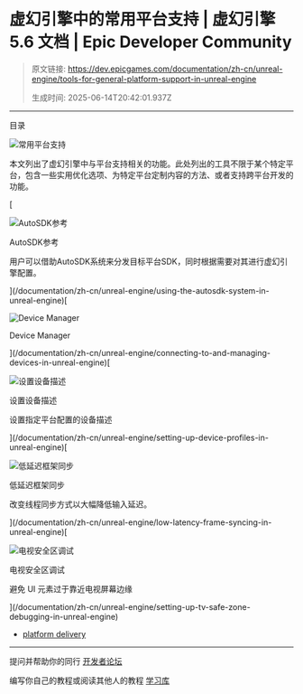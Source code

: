 # 虚幻引擎中的常用平台支持 | 虚幻引擎 5.6 文档 | Epic Developer Community

> 原文链接: https://dev.epicgames.com/documentation/zh-cn/unreal-engine/tools-for-general-platform-support-in-unreal-engine
> 
> 生成时间: 2025-06-14T20:42:01.937Z

---

目录

![常用平台支持](https://dev.epicgames.com/community/api/documentation/image/3f5e109d-77fd-4e4d-b829-1538c3260d5b?resizing_type=fill&width=1920&height=335)

本文列出了虚幻引擎中与平台支持相关的功能。此处列出的工具不限于某个特定平台，包含一些实用优化选项、为特定平台定制内容的方法、或者支持跨平台开发的功能。

[

![AutoSDK参考](https://d1iv7db44yhgxn.cloudfront.net/documentation/images/ba74ae94-888e-4702-b727-3e992f8cdfcf/placeholder_topic.png)

AutoSDK参考

用户可以借助AutoSDK系统来分发目标平台SDK，同时根据需要对其进行虚幻引擎配置。





](/documentation/zh-cn/unreal-engine/using-the-autosdk-system-in-unreal-engine)[

![Device Manager](https://d1iv7db44yhgxn.cloudfront.net/documentation/images/ef9c8a5d-dad4-4d32-a409-8a276c716b02/placeholder_topic.png)

Device Manager





](/documentation/zh-cn/unreal-engine/connecting-to-and-managing-devices-in-unreal-engine)[

![设置设备描述](https://d1iv7db44yhgxn.cloudfront.net/documentation/images/21975893-f085-4e29-9ebf-f92a3775ead8/placeholder_topic.png)

设置设备描述

设置指定平台配置的设备描述





](/documentation/zh-cn/unreal-engine/setting-up-device-profiles-in-unreal-engine)[

![低延迟框架同步](https://d1iv7db44yhgxn.cloudfront.net/documentation/images/f53e18a1-0f49-4e5e-af48-508b1196cb7c/placeholder_topic.png)

低延迟框架同步

改变线程同步方式以大幅降低输入延迟。





](/documentation/zh-cn/unreal-engine/low-latency-frame-syncing-in-unreal-engine)[

![电视安全区调试](https://d1iv7db44yhgxn.cloudfront.net/documentation/images/e920fe15-24c3-4e59-bcbf-d75170e01ab9/tv-safe-zone-topic.png)

电视安全区调试

避免 UI 元素过于靠近电视屏幕边缘





](/documentation/zh-cn/unreal-engine/setting-up-tv-safe-zone-debugging-in-unreal-engine)

-   [platform delivery](https://dev.epicgames.com/community/search?query=platform%20delivery)

* * *

提问并帮助你的同行 [开发者论坛](https://forums.unrealengine.com/categories?tag=unreal-engine)

编写你自己的教程或阅读其他人的教程 [学习库](https://dev.epicgames.com/community/unreal-engine/learning)